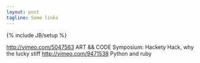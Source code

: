 ```yaml
---
layout: post
tagline: Some links
---
```

{% include JB/setup %}

<http://vimeo.com/5047563> ART && CODE Symposium: Hackety Hack, why the lucky stiff
<http://vimeo.com/9471538> Python and ruby